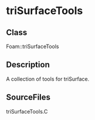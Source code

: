# triSurfaceTools 
## Class
Foam::triSurfaceTools

## Description
A collection of tools for triSurface.

## SourceFiles
triSurfaceTools.C


